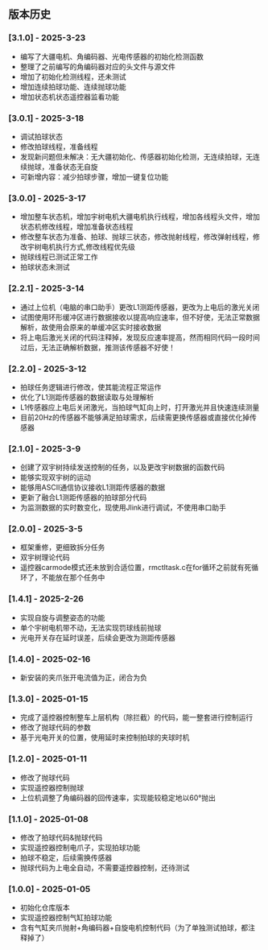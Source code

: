 ## 版本历史

### [3.1.0] - 2025-3-23
- 编写了大疆电机、角编码器、光电传感器的初始化检测函数
- 整理了之前编写的角编码器对应的头文件与源文件
- 增加了初始化检测线程，还未测试
- 增加连续拍球功能、连续抛球功能
- 增加状态机状态遥控器监看功能

### [3.0.1] - 2025-3-18
- 调试拍球状态
- 修改拍球线程，准备线程
- 发现新问题但未解决：无大疆初始化、传感器初始化检测，无连续拍球，无连续抛球，准备状态无自旋
- 可新增内容：减少拍球步骤，增加一键复位功能

### [3.0.0] - 2025-3-17
- 增加整车状态机，增加宇树电机大疆电机执行线程，增加各线程头文件，增加状态机修改线程，增加准备状态线程
- 修改整车状态为准备、拍球、抛球三状态，修改抛射线程，修改弹射线程，修改宇树电机执行方式,修改线程优先级
- 抛球线程已测试正常工作
- 拍球状态未测试

### [2.2.1] - 2025-3-14
- 通过上位机（电脑的串口助手）更改L1测距传感器，更改为上电后的激光关闭
- 试图使用环形缓冲区进行数据接收以提高响应速率，但不好使，无法正常数据解析，故使用会原来的单缓冲区实时接收数据
- 将上电后激光关闭的代码注释掉，发现反应速率提高，然而相同代码一段时间过后，无法正确解析数据，推测该传感器不好使！

### [2.2.0] - 2025-3-12
- 拍球任务逻辑进行修改，使其能流程正常运作
- 优化了L1测距传感器的数据读取与处理解析
- L1传感器应上电后关闭激光，当拍球气缸向上时，打开激光并且快速连续测量
- 目前20Hz的传感器不能够满足拍球需求，后续需更换传感器或直接优化掉传感器


### [2.1.0] - 2025-3-9
- 创建了双宇树持续发送控制的任务，以及更改宇树数据的函数代码
- 能够实现双宇树的运动
- 能够用ASCII通信协议接收L1测距传感器的数据
- 更新了融合L1测距传感器的拍球部分代码
- 为监测数据的实时数变化，现使用Jlink进行调试，不使用串口助手

### [2.0.0] - 2025-3-5
- 框架重修，更细致拆分任务
- 双宇树理论代码
- 遥控器carmode模式还未放到合适位置，rmctltask.c在for循环之前就有死循环了，不能放在那个任务中

### [1.4.1] - 2025-2-26
- 实现自旋与调整姿态的功能
- 单个宇树电机带不动，无法实现罚球线前抛球
- 光电开关存在延时误差，后续会更改为测距传感器

### [1.4.0] - 2025-02-16
- 新安装的夹爪张开电流值为正，闭合为负

### [1.3.0] - 2025-01-15
- 完成了遥控器控制整车上层机构（除拦截）的代码，能一整套进行控制运行
- 修改了抛球代码的参数
- 基于光电开关的位置，使用延时来控制拍球的夹球时机

### [1.2.0] - 2025-01-11
- 修改了抛球代码
- 实现遥控器控制抛球
- 上位机调整了角编码器的回传速率，实现能较稳定地以60°抛出

### [1.1.0] - 2025-01-08
- 修改了拍球代码&抛球代码
- 实现遥控器控制电爪子，实现拍球功能
- 拍球不稳定，后续需换传感器
- 抛球代码为上电全自动，不需要遥控器控制，还待测试

### [1.0.0] - 2025-01-05
- 初始化仓库版本
- 实现遥控器控制气缸拍球功能
- 含有气缸夹爪抛射+角编码器+自旋电机控制代码（为了单独测试拍球，都注释掉了）
